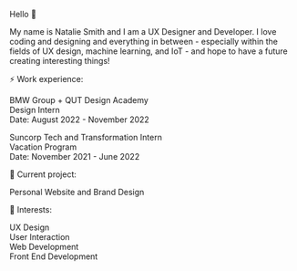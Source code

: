 Hello 👋

My name is Natalie Smith and I am a UX Designer and Developer. I love coding and designing and everything in between - especially within the fields of  UX design, machine learning, and IoT - and hope to have a future creating interesting things!

⚡ Work experience:

BMW Group + QUT Design Academy <br />
Design Intern <br />
Date: August 2022 - November 2022 <br />

Suncorp Tech and Transformation Intern <br />
Vacation Program <br />
Date: November 2021 - June 2022 <br />

🔭 Current project:

Personal Website and Brand Design <br />

🌱 Interests:

UX Design <br />
User Interaction <br />
Web Development <br />
Front End Development <br />
